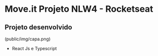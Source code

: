 # Move.it Projeto NLW4 - Rocketseat

## Projeto desenvolvido

(public/img/capa.png)

- React Js e Typescript
